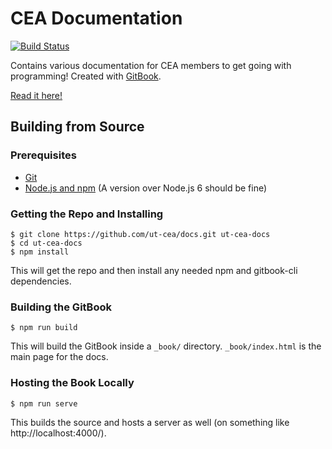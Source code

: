 # CEA Documentation

[![Build Status](https://travis-ci.org/ut-cea/docs.svg?branch=master)](
    https://travis-ci.org/ut-cea/docs)

Contains various documentation for CEA members to get going with programming!
Created with [GitBook](https://github.com/GitbookIO/gitbook).

[Read it here!](https://ut-cea.github.io/docs/)

## Building from Source

### Prerequisites

- [Git](https://git-scm.com/book/en/v2/Getting-Started-Installing-Git)
- [Node.js and npm](https://nodejs.org/en/) (A version over Node.js 6 should be
    fine)

### Getting the Repo and Installing

```
$ git clone https://github.com/ut-cea/docs.git ut-cea-docs
$ cd ut-cea-docs
$ npm install
```

This will get the repo and then install any needed npm and gitbook-cli
dependencies.

### Building the GitBook

```
$ npm run build
```

This will build the GitBook inside a `_book/` directory. `_book/index.html` is
the main page for the docs.

### Hosting the Book Locally

```
$ npm run serve
```

This builds the source and hosts a server as well (on something like
http://localhost:4000/).
